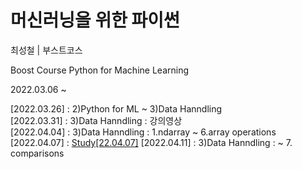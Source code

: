 # 머신러닝을 위한 파이썬  
최성철 | 부스트코스  

Boost Course Python for Machine Learning  

2022.03.06 ~  
  
[2022.03.26] : 2)Python for ML ~ 3)Data Hanndling  
[2022.03.31] : 3)Data Hanndling : 강의영상  
[2022.04.04] : 3)Data Hanndling : 1.ndarray ~ 6.array operations  
[2022.04.07] : <a href="https://www.notion.so/Study-22-04-07-d985045027d4440b8679a595999cc32b" target="_blank">Study[22.04.07]</a>
[2022.04.11] : 3)Data Hanndling : ~ 7. comparisons
